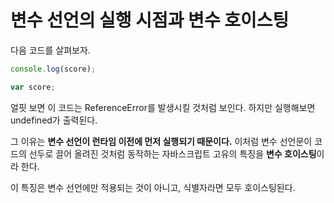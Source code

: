 # 변수 선언의 실행 시점과 변수 호이스팅

다음 코드를 살펴보자.

```jsx
console.log(score);

var score;
```

얼핏 보면 이 코드는 ReferenceError를 발생시킬 것처럼 보인다. 하지만 실행해보면 undefined가 출력된다.

그 이유는 **변수 선언이 런타임 이전에 먼저 실행되기 때문이다.** 이처럼 변수 선언문이 코드의 선두로 끌어 올려진 것처럼 동작하는 자바스크립트 고유의 특징을 **변수 호이스팅**이라 한다.

이 특징은 변수 선언에만 적용되는 것이 아니고, 식별자라면 모두 호이스팅된다.
